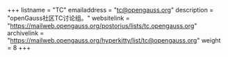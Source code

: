 +++
listname = "TC"
emailaddress = "tc@opengauss.org"
description = "openGauss社区TC讨论组。"
websitelink = "https://mailweb.opengauss.org/postorius/lists/tc.opengauss.org"
archivelink = "https://mailweb.opengauss.org/hyperkitty/list/tc@opengauss.org"
weight =  8
+++